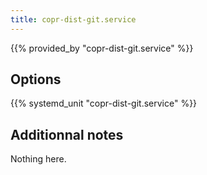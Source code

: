 ```yaml
---
title: copr-dist-git.service
---
```


{{% provided_by "copr-dist-git.service" %}}

## Options

{{% systemd_unit "copr-dist-git.service" %}}

## Additionnal notes

Nothing here.